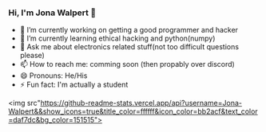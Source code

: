 ### Hi, I'm Jona Walpert 👋

- 🔭 I’m currently working on getting a good programmer and hacker
- 🌱 I’m currently learning ethical hacking and python(numpy)
- 💬 Ask me about electronics related stuff(not too difficult questions please)
- 📫 How to reach me: comming soon (then propably over discord)
- 😄 Pronouns: He/His
- ⚡ Fun fact: I'm actually a student

<img src"https://github-readme-stats.vercel.app/api?username=Jona-Walpert&&show_icons=true&title_color=ffffff&icon_color=bb2acf&text_color=daf7dc&bg_color=151515">
